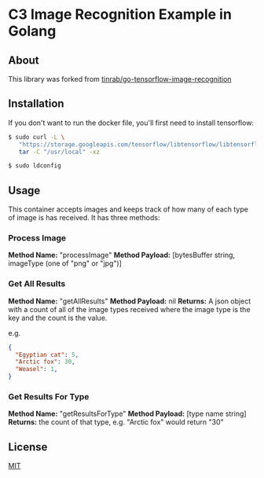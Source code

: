 # C3 Image Recognition Example in Golang

## About
This library was forked from [tinrab/go-tensorflow-image-recognition](https://github.com/tinrab/go-tensorflow-image-recognition)

## Installation
If you don't want to run the docker file, you'll first need to install tensorflow:
```bash
$ sudo curl -L \
   "https://storage.googleapis.com/tensorflow/libtensorflow/libtensorflow-cpu-linux-x86_64-1.3.0.tar.gz" | \
   tar -C "/usr/local" -xz

$ sudo ldconfig
```

## Usage
This container accepts images and keeps track of how many of each type of image is has received. It has three methods:

### Process Image
**Method Name:** "processImage"
**Method Payload:** [bytesBuffer string, imageType (one of "png" or "jpg")]

### Get All Results
**Method Name:** "getAllResults"
**Method Payload:** nil
**Returns:** A json object with a count of all of the image types received where the image type is the key and the count is the value.

e.g.
```json
{
  "Egyptian cat": 5,
  "Arctic fox": 30,
  "Weasel": 1,
}
```

### Get Results For Type
**Method Name:** "getResultsForType"
**Method Payload:** [type name string]
**Returns:** the count of that type, e.g. "Arctic fox" would return "30"

## License
[MIT](LICENSE)
